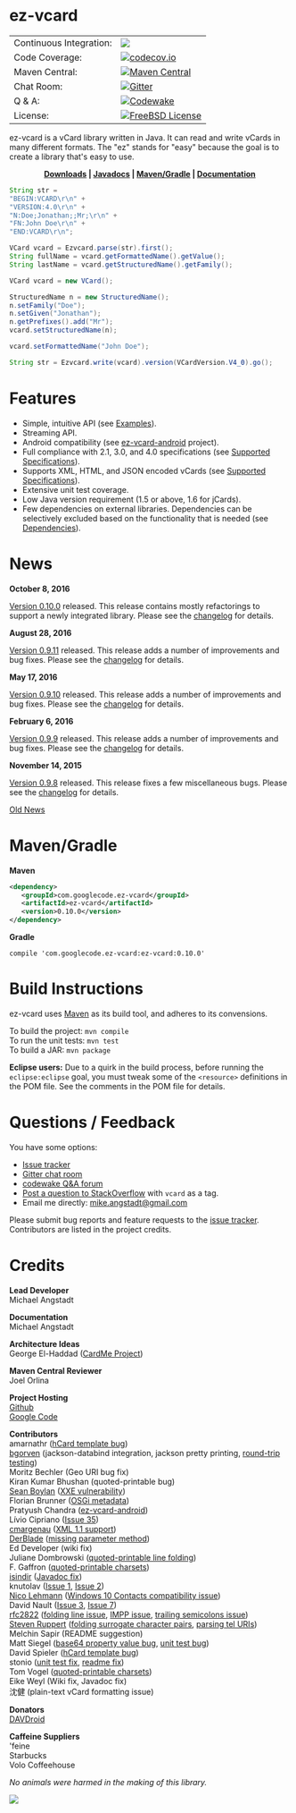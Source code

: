 # ez-vcard

|     |     |
| --- | --- |
| Continuous Integration: | [![](https://travis-ci.org/mangstadt/ez-vcard.svg?branch=master)](https://travis-ci.org/mangstadt/ez-vcard) |
| Code Coverage: | [![codecov.io](http://codecov.io/github/mangstadt/ez-vcard/coverage.svg?branch=master)](http://codecov.io/github/mangstadt/ez-vcard?branch=master) |
| Maven Central: | [![Maven Central](https://maven-badges.herokuapp.com/maven-central/com.googlecode.ez-vcard/ez-vcard/badge.svg)](https://maven-badges.herokuapp.com/maven-central/com.googlecode.ez-vcard/ez-vcard) |
| Chat Room: | [![Gitter](https://badges.gitter.im/Join%20Chat.svg)](https://gitter.im/mangstadt/ez-vcard?utm_source=badge&utm_medium=badge&utm_campaign=pr-badge) |
| Q & A: | [![Codewake](https://www.codewake.com/badges/ask_question.svg)](https://www.codewake.com/p/ez-vcard) |
| License: | [![FreeBSD License](https://img.shields.io/badge/License-FreeBSD-red.svg)](https://github.com/mangstadt/ez-vcard/blob/master/LICENSE) |

ez-vcard is a vCard library written in Java.  It can read and write vCards in many different formats.  The "ez" stands for "easy" because the goal is to create a library that's easy to use.

<p align="center"><strong><a href="https://github.com/mangstadt/ez-vcard/wiki/Downloads">Downloads</a> |
<a href="http://mangstadt.github.io/ez-vcard/javadocs/latest/index.html">Javadocs</a> |
<a href="#mavengradle">Maven/Gradle</a> | <a href="https://github.com/mangstadt/ez-vcard/wiki">Documentation</a></strong></p>

```java
String str =
"BEGIN:VCARD\r\n" +
"VERSION:4.0\r\n" +
"N:Doe;Jonathan;;Mr;\r\n" +
"FN:John Doe\r\n" +
"END:VCARD\r\n";

VCard vcard = Ezvcard.parse(str).first();
String fullName = vcard.getFormattedName().getValue();
String lastName = vcard.getStructuredName().getFamily();
```

```java
VCard vcard = new VCard();

StructuredName n = new StructuredName();
n.setFamily("Doe");
n.setGiven("Jonathan");
n.getPrefixes().add("Mr");
vcard.setStructuredName(n);

vcard.setFormattedName("John Doe");

String str = Ezvcard.write(vcard).version(VCardVersion.V4_0).go();
```

# Features

 * Simple, intuitive API (see [Examples](https://github.com/mangstadt/ez-vcard/wiki/Examples)).
 * Streaming API.
 * Android compatibility (see [ez-vcard-android](https://github.com/mangstadt/ez-vcard-android) project).
 * Full compliance with 2.1, 3.0, and 4.0 specifications (see [Supported Specifications](https://github.com/mangstadt/ez-vcard/wiki/Supported-Specifications)).
 * Supports XML, HTML, and JSON encoded vCards (see [Supported Specifications](https://github.com/mangstadt/ez-vcard/wiki/Supported-Specifications)).
 * Extensive unit test coverage.
 * Low Java version requirement (1.5 or above, 1.6 for jCards).
 * Few dependencies on external libraries.  Dependencies can be selectively excluded based on the functionality that is needed (see [Dependencies](https://github.com/mangstadt/ez-vcard/wiki/Dependencies)).

# News

**October 8, 2016**

[Version 0.10.0](https://github.com/mangstadt/ez-vcard/wiki/Downloads) released.  This release contains mostly refactorings to support a newly integrated library.  Please see the [changelog](https://github.com/mangstadt/ez-vcard/wiki/Changelog) for details.

**August 28, 2016**

[Version 0.9.11](https://github.com/mangstadt/ez-vcard/wiki/Downloads) released.  This release adds a number of improvements and bug fixes.  Please see the [changelog](https://github.com/mangstadt/ez-vcard/wiki/Changelog) for details.

**May 17, 2016**

[Version 0.9.10](https://github.com/mangstadt/ez-vcard/wiki/Downloads) released.  This release adds a number of improvements and bug fixes.  Please see the [changelog](https://github.com/mangstadt/ez-vcard/wiki/Changelog) for details.

**February 6, 2016**

[Version 0.9.9](https://github.com/mangstadt/ez-vcard/wiki/Downloads) released.  This release adds a number of improvements and bug fixes.  Please see the [changelog](https://github.com/mangstadt/ez-vcard/wiki/Changelog) for details.

**November 14, 2015**

[Version 0.9.8](https://github.com/mangstadt/ez-vcard/wiki/Downloads) released.  This release fixes a few miscellaneous bugs.  Please see the [changelog](https://github.com/mangstadt/ez-vcard/wiki/Changelog) for details.

[Old News](https://github.com/mangstadt/ez-vcard/wiki/Old-News)

# Maven/Gradle

**Maven**

```xml
<dependency>
   <groupId>com.googlecode.ez-vcard</groupId>
   <artifactId>ez-vcard</artifactId>
   <version>0.10.0</version>
</dependency>
```

**Gradle**

```
compile 'com.googlecode.ez-vcard:ez-vcard:0.10.0'
```

# Build Instructions

ez-vcard uses [Maven](http://maven.apache.org/) as its build tool, and adheres to its convensions.

To build the project: `mvn compile`  
To run the unit tests: `mvn test`  
To build a JAR: `mvn package`

**Eclipse users:** Due to a quirk in the build process, before running the `eclipse:eclipse` goal, you must tweak some of the `<resource>` definitions in the POM file.  See the comments in the POM file for details.

# Questions / Feedback

You have some options:

 * [Issue tracker](https://github.com/mangstadt/ez-vcard/issues)
 * [Gitter chat room](https://gitter.im/mangstadt/ez-vcard)
 * [codewake Q&A forum](https://www.codewake.com/p/ez-vcard)
 * [Post a question to StackOverflow](http://stackoverflow.com/questions/ask) with `vcard` as a tag.
 * Email me directly: [mike.angstadt@gmail.com](mailto:mike.angstadt@gmail.com)

Please submit bug reports and feature requests to the [issue tracker](https://github.com/mangstadt/ez-vcard/issues).  Contributors are listed in the project credits.

# Credits

**Lead Developer**  
Michael Angstadt

**Documentation**  
Michael Angstadt

**Architecture Ideas**  
George El-Haddad ([CardMe Project](https://sourceforge.net/projects/cardme/))

**Maven Central Reviewer**  
Joel Orlina

**Project Hosting**  
[Github](https://github.com)  
[Google Code](https://code.google.com)

**Contributors**  
amarnathr ([hCard template bug](https://github.com/mangstadt/ez-vcard/issues/16))  
[bgorven](https://github.com/bgorven) (jackson-databind integration, jackson pretty printing, [round-trip testing](https://github.com/mangstadt/ez-vcard/pull/49))  
Moritz Bechler (Geo URI bug fix)  
Kiran Kumar Bhushan (quoted-printable bug)  
[Sean Boylan](https://github.com/seanboylan) ([XXE vulnerability](https://github.com/mangstadt/ez-vcard/issues/55))  
Florian Brunner ([OSGi metadata](https://github.com/mangstadt/ez-vcard/issues/11))  
Pratyush Chandra ([ez-vcard-android](http://github.com/mangstadt/ez-vcard-android))  
Lívio Cipriano ([Issue 35](https://github.com/mangstadt/ez-vcard/issues/35))  
[cmargenau](https://github.com/cmargenau) ([XML 1.1 support](https://github.com/mangstadt/ez-vcard/issues/29))  
[DerBlade](https://github.com/DerBlade) ([missing parameter method](https://github.com/mangstadt/ez-vcard/issues/52))  
Ed Developer (wiki fix)  
Juliane Dombrowski ([quoted-printable line folding](https://github.com/mangstadt/ez-vcard/issues/9))  
F. Gaffron ([quoted-printable charsets](https://github.com/mangstadt/ez-vcard/issues/12))  
[isindir](https://github.com/isindir) ([Javadoc fix](https://github.com/mangstadt/ez-vcard/pull/53))  
knutolav ([Issue 1](https://github.com/mangstadt/ez-vcard/issues/1), [Issue 2](https://github.com/mangstadt/ez-vcard/issues/2))  
[Nico Lehmann](https://github.com/ekorn) ([Windows 10 Contacts compatibility issue](https://github.com/mangstadt/ez-vcard/issues/56))  
David Nault ([Issue 3](https://github.com/mangstadt/ez-vcard/issues/3), [Issue 7](https://github.com/mangstadt/ez-vcard/issues/7))  
[rfc2822](https://github.com/rfc2822) ([folding line issue](https://github.com/mangstadt/ez-vcard/issues/30), [IMPP issue](https://github.com/mangstadt/ez-vcard/issues/32), [trailing semicolons issue](https://github.com/mangstadt/ez-vcard/issues/57))  
[Steven Ruppert](https://github.com/blendmaster) ([folding surrogate character pairs](https://github.com/mangstadt/ez-vcard/pull/36), [parsing tel URIs](https://github.com/mangstadt/ez-vcard/pull/38))  
Melchin Sapir (README suggestion)  
Matt Siegel ([base64 property value bug](https://github.com/mangstadt/ez-vcard/issues/21), [unit test bug](https://github.com/mangstadt/ez-vcard/issues/22))  
David Spieler ([hCard template bug](https://github.com/mangstadt/ez-vcard/issues/19))  
stonio ([unit test fix](https://github.com/mangstadt/ez-vcard/pull/63), [readme fix](https://github.com/mangstadt/ez-vcard/pull/68))  
Tom Vogel ([quoted-printable charsets](https://github.com/mangstadt/ez-vcard/issues/10))  
Eike Weyl (Wiki fix, Javadoc fix)  
沈健 (plain-text vCard formatting issue)

**Donators**  
[DAVDroid](https://davdroid.bitfire.at/)

**Caffeine Suppliers**  
'feine  
Starbucks  
Volo Coffeehouse

_No animals were harmed in the making of this library._

[![](https://www.paypalobjects.com/en_US/i/btn/btn_donateCC_LG.gif)](https://www.paypal.com/cgi-bin/webscr?cmd=_donations&business=8CEN7MPKRBKU6&lc=US&item_name=Michael%20Angstadt&item_number=ez%2dvcard&currency_code=USD&bn=PP%2dDonationsBF%3abtn_donateCC_LG%2egif%3aNonHosted)
